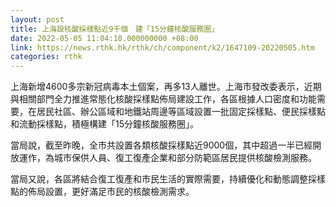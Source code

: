 ```yaml
---
layout: post
title: 上海設核酸採樣點近9千個　建「15分鐘核酸服務圈」
date: 2022-05-05 11:04:10.000000000 +08:00
link: https://news.rthk.hk/rthk/ch/component/k2/1647109-20220505.htm
categories: rthk
---
```


上海新增4600多宗新冠病毒本土個案，再多13人離世。上海市發改委表示，近期與相關部門全力推進常態化核酸採樣點佈局建設工作，各區根據人口密度和功能需要，在居民社區、辦公區域和地鐵站周邊等區域設置一批固定採樣點、便民採樣點和流動採樣點，積極構建「15分鐘核酸服務圈」。

當局說，截至昨晚，全市共設置各類核酸採樣點近9000個，其中超過一半已經開放運作，為城市保供人員、復工復產企業和部分防範區居民提供核酸檢測服務。

當局又說，各區將結合復工復產和市民生活的實際需要，持續優化和動態調整採樣點的佈局設置，更好滿足市民的核酸檢測需求。
